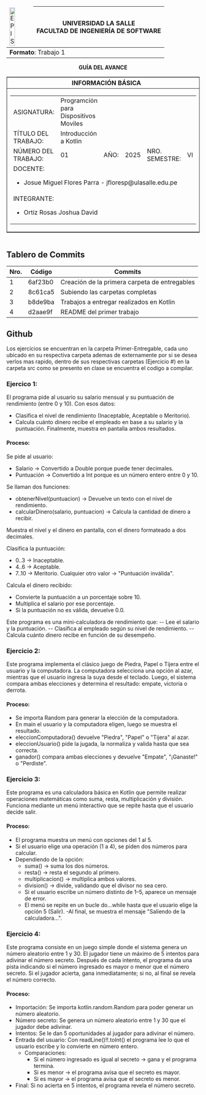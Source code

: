 <table align="center">
    <thead>
        <tr>
            <td><img src="https://1.bp.blogspot.com/-3wALNMake70/XK-07VtIngI/AAAAAAABOrY/n3X_ZJV5fGEpTs8ppMQvKk_yic7BfyBYQCLcBGAs/s1600/universidad-la-salle-logo.jpg?raw=true" alt="EPIS" style="width:50%; height:auto"/></td>
            <th>
                <span style="font-weight:bold;">UNIVERSIDAD LA SALLE</span><br />
                <span style="font-weight:bold;">FACULTAD DE INGENIERÍA DE SOFTWARE</span><br />
            </th>
        </tr>
    </thead>
    <tbody>
        <tr><td colspan="3"><span style="font-weight:bold;">Formato</span>: Trabajo 1</td></tr>
    </tbody>
</table>

<div align="center">
    <span style="font-weight:bold;">GUÍA DEL AVANCE</span><br />
</div>

<div>
    <table border="1" align="center">
        <thead>
            <tr><th colspan="3">INFORMACIÓN BÁSICA</th></tr>
        </thead>
        <tbody>
            <tr>
                <td colspan="2">
                    <table>
                        <tr><td>ASIGNATURA:</td><td>Programción para Dispositivos Moviles</td></tr>
                        <tr><td>TÍTULO DEL TRABAJO:</td><td> Introducción a Kotlin</td></tr>
                        <tr>
                            <td>NÚMERO DEL TRABAJO:</td><td>01</td>
                            <td>AÑO:</td><td>2025</td>
                            <td>NRO. SEMESTRE:</td><td>VI</td>
                        </tr>
                        <tr>
                            <td colspan="6">DOCENTE:
                                <ul>
                                    <li>Josue Miguel Flores Parra - jfloresp@ulasalle.edu.pe</li>
                                </ul>
                            </td>
                        </tr>
                        <tr>
                            <td colspan="6">INTEGRANTE:
                                <ul>
                                    <li>Ortiz Rosas Joshua David</li>
                                </ul>
                            </td>
                        </tr>
                    </table>
                </td>
                <td>
                    </table>
                    <table>
                </td>
            </tr>
        </tbody>
    </table>
</div>

## **Tablero de Commits**

| Nro. |Código |Commits |
| ------------- | ------------- | ------------- |
| 1  | 6af23b0 | Creación de la primera carpeta de entregables |
| 2  | 8c61ca5 | Subiendo las carpetas completas |
| 3  | b8de9ba | Trabajos a entregar realizados en Kotlin | 
| 4  | d2aae9f | README del primer trabajo |

## Github
Los ejercicios se encuentran en la carpeta Primer-Entregable, cada uno ubicado en su respectiva carpeta ademas de externamente por si se desea verlos mas rapido, dentro de sus respectivas carpetas (Ejercicio #) en la carpeta src como se presento en clase se encuentra el codigo a compilar.

### Ejercico 1:
El programa pide al usuario su salario mensual y su puntuación de rendimiento (entre 0 y 10).
Con esos datos:
- Clasifica el nivel de rendimiento (Inaceptable, Aceptable o Meritorio).
- Calcula cuánto dinero recibe el empleado en base a su salario y la puntuación.
Finalmente, muestra en pantalla ambos resultados.
#### Proceso:
Se pide al usuario:
- Salario → Convertido a Double porque puede tener decimales.
- Puntuación → Convertido a Int porque es un número entero entre 0 y 10.

Se llaman dos funciones:
- obtenerNivel(puntuacion) → Devuelve un texto con el nivel de rendimiento.
- calcularDinero(salario, puntuacion) → Calcula la cantidad de dinero a recibir.

Muestra el nivel y el dinero en pantalla, con el dinero formateado a dos decimales.

Clasifica la puntuación:
- 0..3 → Inaceptable.
- 4..6 → Aceptable.
- 7..10 → Meritorio.
Cualquier otro valor → "Puntuación inválida".

Calcula el dinero recibido:
- Convierte la puntuación a un porcentaje sobre 10.
- Multiplica el salario por ese porcentaje.
- Si la puntuación no es válida, devuelve 0.0.

Este programa es una mini-calculadora de rendimiento que:
-- Lee el salario y la puntuación.
-- Clasifica al empleado según su nivel de rendimiento.
-- Calcula cuánto dinero recibe en función de su desempeño.

### Ejercicio 2:
Este programa implementa el clásico juego de Piedra, Papel o Tijera entre el usuario y la computadora.
La computadora selecciona una opción al azar, mientras que el usuario ingresa la suya desde el teclado.
Luego, el sistema compara ambas elecciones y determina el resultado: empate, victoria o derrota.
#### Proceso:
- Se importa Random para generar la elección de la computadora.
- En main el usuario y la computadora eligen, luego se muestra el resultado.
- eleccionComputadora() devuelve "Piedra", "Papel" o "Tijera" al azar.
- eleccionUsuario() pide la jugada, la normaliza y valida hasta que sea correcta.
- ganador() compara ambas elecciones y devuelve "Empate", "¡Ganaste!" o "Perdiste".

### Ejercicio 3:
Este programa es una calculadora básica en Kotlin que permite realizar operaciones matemáticas como suma, resta, multiplicación y división. Funciona mediante un menú interactivo que se repite hasta que el usuario decide salir.
#### Proceso:
- El programa muestra un menú con opciones del 1 al 5.
- Si el usuario elige una operación (1 a 4), se piden dos números para calcular.
- Dependiendo de la opción:
   - suma() → suma los dos números.
   - resta() → resta el segundo al primero.
   - multiplicacion() → multiplica ambos valores.
   - division() → divide, validando que el divisor no sea cero.
   - Si el usuario escribe un número distinto de 1–5, aparece un mensaje de error.
   - El menú se repite en un bucle do…while hasta que el usuario elige la opción 5 (Salir).
-Al final, se muestra el mensaje "Saliendo de la calculadora...".

### Ejercicio 4:
Este programa consiste en un juego simple donde el sistema genera un número aleatorio entre 1 y 30. El jugador tiene un máximo de 5 intentos para adivinar el número secreto. Después de cada intento, el programa da una pista indicando si el número ingresado es mayor o menor que el número secreto. Si el jugador acierta, gana inmediatamente; si no, al final se revela el número correcto.
#### Proceso:
- Importación: Se importa kotlin.random.Random para poder generar un número aleatorio.
- Número secreto: Se genera un número aleatorio entre 1 y 30 que el jugador debe adivinar.
- Intentos: Se le dan 5 oportunidades al jugador para adivinar el número.
- Entrada del usuario: Con readLine()!!.toInt() el programa lee lo que el usuario escribe y lo convierte en número entero.
   - Comparaciones:
     - Si el número ingresado es igual al secreto → gana y el programa termina.
     - Si es menor → el programa avisa que el secreto es mayor.
     - Si es mayor → el programa avisa que el secreto es menor.
- Final: Si no acierta en 5 intentos, el programa revela el número secreto.



